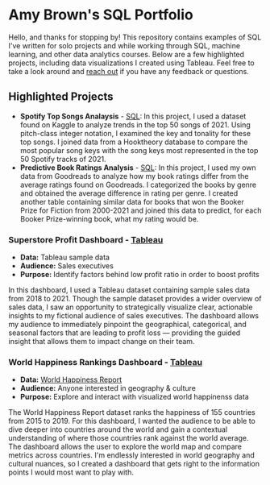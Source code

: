 # Amy Brown's SQL Portfolio

Hello, and thanks for stopping by! This repository contains examples of SQL I've written for solo projects and while working through SQL, machine learning, and other data analytics courses. Below are a few highlighted projects, including data visualizations I created using Tableau. Feel free to take a look around and [reach out](https://www.linkedin.com/in/amymartikabrown/) if you have any feedback or questions.

## Highlighted Projects
* **Spotify Top Songs Analaysis** - [SQL](https://github.com/amymartika/SQL/blob/main/Spotify%20Top%20Songs%202021%20Data%20Analysis): In this project, I used a dataset found on Kaggle to analyze trends in the top 50 songs of 2021. Using pitch-class integer notation, I examined the key and tonality for these top songs. I joined data from a Hooktheory database to compare the most popular song keys with the song keys most represented in the top 50 Spotify tracks of 2021.
* **Predictive Book Ratings Analysis** - [SQL](https://github.com/amymartika/SQL/blob/main/Predicting%20Book%20Ratings): In this project, I used my own data from Goodreads to analyze how my book ratings differ from the average ratings found on Goodreads. I categorized the books by genre and obtained the average difference in rating per genre. I created another table containing similar data for books that won the Booker Prize for Fiction from 2000-2021 and joined this data to predict, for each Booker Prize-winning book, what my rating would be.

### Superstore Profit Dashboard - [Tableau](https://public.tableau.com/app/profile/amymartika/viz/ExecutiveOverview_16733205488000/ExecutiveOverview) 
- **Data:** Tableau sample data
- **Audience:** Sales executives
- **Purpose:** Identify factors behind low profit ratio in order to boost profits

In this dashboard, I used a Tableau dataset containing sample sales data from 2018 to 2021. Though the sample dataset provides a wider overview of sales data, I saw an opportunity to strategically visualize clear, actionable insights to my fictional audience of sales executives. The dashboard allows my audience to immediately pinpoint the geographical, categorical, and seasonal factors that are leading to profit loss — providing the guided insight that allows them to impact change on their team.

### World Happiness Rankings Dashboard - [Tableau](https://public.tableau.com/app/profile/amymartika/viz/WorldHappinessReport_16737679931360/WorldHappinessReport)
- **Data:** [World Happiness Report](https://www.kaggle.com/datasets/unsdsn/world-happiness)
- **Audience:** Anyone interested in geography & culture
- **Purpose:** Explore and interact with visualized world happinenss data

The World Happiness Report dataset ranks the happiness of 155 countries from 2015 to 2019. For this dashboard, I wanted the audience to be able to dive deeper into countries around the world and gain a contextual understanding of where those countries rank against the world average. The dashboard allows the user to explore the world map and compare metrics across countries. I'm endlessly interested in world geography and cultural nuances, so I created a dashboard that gets right to the information points I would most want to play with. 

